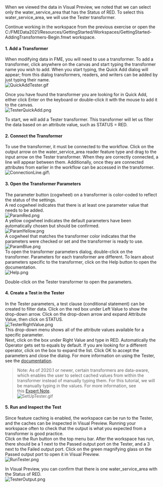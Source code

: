 <head><base target="_blank"> </head>

When we viewed the data in Visual Preview, we noted that we can select only the water_service_area that has the Status of RED. To select this water_service_area, we will use the Tester transformer.

Continue working in the workspace from the previous exercise or open the C:/FMEData2021/Resources/GettingStarted/Workspaces/GettingStarted-AddingTransformers-Begin.fmwt workspace.

#### 1\. Add a Transformer
When modifying data in FME, you will need to use a transformer. To add a transformer, click anywhere on the canvas and start typing the transformer name you wish to add. When you start typing, the Quick Add dialog will appear; from this dialog transformers, readers, and writers can be added by just typing their name.\
![QuickAddTester.gif](https://community.safe.com/servlet/rtaImage?eid=ka14Q000000lK7S&feoid=00N30000006n8wU&refid=0EM4Q0000028b1u)

Once you have found the transformer you are looking for in Quick Add, either click Enter on the keyboard or double-click it with the mouse to add it to the canvas.\
![TesterQuickAdd.png](https://community.safe.com/servlet/rtaImage?eid=ka14Q000000lK7S&feoid=00N30000006n8wU&refid=0EM4Q0000028b1z)

To start, we will add a Tester transformer. This transformer will let us filter the data based on an attribute value, such as STATUS = RED.

#### 2\. Connect the Transformer
To use the transformer, it must be connected to the workflow. Click on the output arrow on the water_service_area reader feature type and drag to the input arrow on the Tester transformer. When they are correctly connected, a line will appear between them. Additionally, once they are connected attributes from earlier in the workflow can be accessed in the transformer.\
![ConnectionLine.gif](https://community.safe.com/servlet/rtaImage?eid=ka14Q000000lK7S&feoid=00N30000006n8wU&refid=0EM4Q0000028b24)\

#### 3\. Open the Transformer Parameters
The parameter button (cogwheel) on a transformer is color-coded to reflect the status of the settings.\
A red cogwheel indicates that there is at least one parameter value that needs to be added.\
![ParamRed.png](https://community.safe.com/servlet/rtaImage?eid=ka14Q000000lK7S&feoid=00N30000006n8wU&refid=0EM4Q0000028b25)\
A yellow cogwheel indicates the default parameters have been automatically chosen but should be confirmed.\
![ParamYellow.png](https://community.safe.com/servlet/rtaImage?eid=ka14Q000000lK7S&feoid=00N30000006n8wU&refid=0EM4Q0000028b29)\
A cogwheel that matches the transformer color indicates that the parameters were checked or set and the transformer is ready to use.\
![ParamBlue.png](https://community.safe.com/servlet/rtaImage?eid=ka14Q000000lK7S&feoid=00N30000006n8wU&refid=0EM4Q0000028b2E)\
To open the transformer parameters dialog, double-click on the transformer. Parameters for each transformer are different. To learn about parameters specific to the transformer, click on the Help button to open the documentation.\
![Help.png](https://community.safe.com/servlet/rtaImage?eid=ka14Q000000lK7S&feoid=00N30000006n8wU&refid=0EM4Q0000028b2J)

Double-click on the Tester transformer to open the parameters.

#### 4\. Create a Test in the Tester
In the Tester parameters, a test clause (conditional statement) can be created to filter data. Click on the red box under Left Value to show the drop-down arrow. Click on the drop-down arrow and expand Attribute Value, then click on STATUS.\
![TesterRightValue.png](https://community.safe.com/servlet/rtaImage?eid=ka14Q000000lK7S&feoid=00N30000006n8wU&refid=0EM4Q0000028b2T)\
This drop-down menu shows all of the attribute values available for a specific parameter.\
Next, click on the box under Right Value and type in RED. Automatically the Operator gets set to equals by default. If you are looking for a different operator, click on the box to expand the list. Click OK to accept the parameters and close the dialog. For more information on using the Tester, see the [documentation](https://docs.safe.com/fme/html/FME_Desktop_Documentation/FME_Transformers/Transformers/tester.htm).

> Note: As of 2020.1 or newer, certain transformers are data-aware, which enables the user to select cached values from within the transformer instead of manually typing them. For this tutorial, we will be manually typing in the values. For more information, see this [Expert Note](https://community.safe.com/s/question/0D54Q00008C1GaNSAV/expert-notes-dataaware-transformers-in-20201).\
![SetUpTester.gif](https://community.safe.com/servlet/rtaImage?eid=ka14Q000000lK7S&feoid=00N30000006n8wU&refid=0EM4Q0000028b2n)

#### 5\. Run and Inspect the Test
Since feature caching is enabled, the workspace can be run to the Tester, and the caches can be inspected in Visual Preview. Running your workspace often to check that the output is what you expected from a transformer is good practice.\
Click on the Run button on the top menu bar. After the workspace has run, there should be a 1 next to the Passed output port on the Tester, and a 3 next to the Failed output port. Click on the green magnifying glass on the Passed output port to open it in Visual Preview.\
![RunTester.png](https://community.safe.com/servlet/rtaImage?eid=ka14Q000000lK7S&feoid=00N30000006n8wU&refid=0EM4Q0000028b2s)

In Visual Preview, you can confirm that there is one water_service_area with the Status of RED.\
![TesterOutput.png](https://community.safe.com/servlet/rtaImage?eid=ka14Q000000lK7S&feoid=00N30000006n8wU&refid=0EM4Q0000028b2x)
